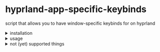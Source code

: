 # hyprland-app-specific-keybinds
script that allows you to have window-specific keybinds for on hyprland
<details>
  <summary>installation</summary>
  
  ```sh
  git clone --depth 1 https://github.com/xeaft/hyprland-app-specific-keybinds
  cd hyprland-app-specific-keybinds
  chmod +x install.sh
  ./install.sh
  ```
\
prequisites:
- a python interpreter in PATH (either `python` or `python3`)
- `XDG_CONFIG_DIRS` and `XDG_RUNTIME_DIR` are set
- hyprland.. of course

for custom hyprland instances/dots:
- export HYPRCONF to the config folder.
  - e.g. if your config path is `~/.config/myHyprland` instead of `~/.config/hypr`, export HYPRCONF to `myHyprland` (see [env vars](https://wiki.hypr.land/Configuring/Environment-variables/))
</details>
<details>
<summary>usage</summary>
  
add `exec-once = hyprwinbinds` to your hyprland config
  
configuration:
```bind = [class], [modifiers], [key], [dispatcher], [params]```

save that into `windowkeys.conf` in your `hypr` directory\
if you want to use a different file, export `KEYCONF` to the file name (see [env vars](https://wiki.hypr.land/Configuring/Environment-variables/))

For example:
```hyprlang
bind = kitty, meta, h, exec, kitty                        # opens another kitty instance on Meta + H if kitty is focused (why would you want this)
bind = , control, space, exec, rofi -show drun            # opens rofi on CTRL + Space if a window without a class is focused (e.g. no focused window or things like some file pickers)

# whitespace doesnt matter, examples below are valid:
bind=,control,space,exec,rofi -show drun
bind  =    , control  , space   ,exec ,rofi -show drun
```

to stop hyprwinbinds: \
`hyprwinbinds stop`\
to reload the config (it doesnt reload automatically like hyprland (soon))\
`hyprwinbinds reload`
</details>
<details>
  <summary>not (yet) supported things</summary>

  - live reloading
  - [bind flags](https://wiki.hypr.land/Configuring/Binds/#bind-flags)
  - other ways of specifying a window (aside from its class)
</details>

